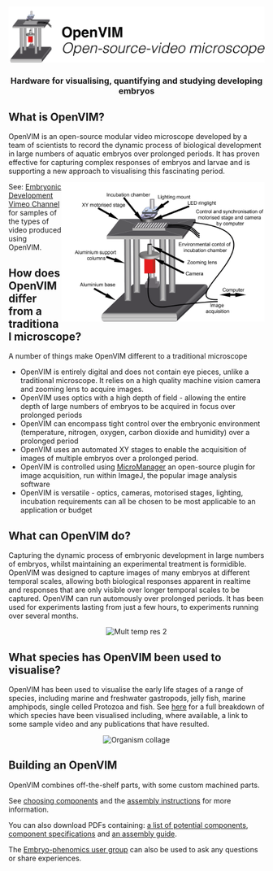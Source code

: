 <p align="center">
<img src="assets/OpenVIMLogo_v2.png" width="800"/>
<h3 align="center">Hardware for visualising, quantifying and studying developing embryos</h1>
</p>

## What is OpenVIM?
OpenVIM is an open-source modular video microscope developed by a team of scientists to record the dynamic process of biological development in large numbers of aquatic embryos over prolonged periods. It has proven effective for capturing complex responses of embryos and larvae and is supporting a new approach to visualising this fascinating period.

<img src="assets/OpenVIM_labelled.png" title = "OpenVIM Figure" align = "right" width="400">

See: [Embryonic Development Vimeo Channel](http://www.vimeo.com/channels/embryonicdevelopment) for samples of the types of video produced using OpenVIM.


## How does OpenVIM differ from a traditional microscope?
A number of things make OpenVIM different to a traditional microscope
 * OpenVIM is entirely digital and does not contain eye pieces, unlike a traditional microscope. It relies on a high quality machine vision camera and zooming lens to acquire images.
 * OpenVIM uses optics with a high depth of field - allowing the entire depth of large numbers of embryos to be acquired in focus over prolonged periods
 * OpenVIM can encompass tight control over the embryonic environment (temperature, nitrogen, oxygen, carbon dioxide and humidity) over a prolonged period
 * OpenVIM uses an automated XY stages to enable the acquisition of images of multiple embryos over a prolonged period.
 * OpenVIM is controlled using [MicroManager](http://www.micromanager.org) an open-source plugin for image acquisition, run within ImageJ, the popular image analysis software
 * OpenVIM is versatile - optics, cameras, motorised stages, lighting, incubation requirements can all be chosen to be most applicable to an application or budget


## What can OpenVIM do?
Capturing the dynamic process of embryonic development in large numbers of embryos, whilst maintaining an experimental treatment is formidible. OpenVIM was designed to capture images of many embryos at different temporal scales, allowing both biological responses apparent in realtime and responses that are only visible over longer temporal scales to be captured. OpenVIM can run automously over prolonged periods. It has been used for experiments lasting from just a few hours, to experiments running over several months.

<p align="center">
<img src="assets/radixDevelopment.gif" title= "Mult temp res 2" width = "500">


## What species has OpenVIM been used to visualise?

OpenVIM has been used to visualise the early life stages of a range of species, including marine and freshwater gastropods, jelly fish, marine amphipods, single celled Protozoa and fish. See [here](species.md) for a full breakdown of which species have been visualised including, where available, a link to some sample video and any publications that have resulted.

<p align="center">
<img src="assets/organismCollageVideo_photoshop.gif" title= "Organism collage" width = "500">
 
 
## Building an OpenVIM
OpenVIM combines off-the-shelf parts, with some custom machined parts. 

See [choosing components](parts.md) and the [assembly instructions](assembly.md) for more information. 

You can also download PDFs containing: [a list of potential components](assets/OpenVIM_components.pdf), [component specifications](assets/OpenVIM_ComponentSpecificationTable.pdf) and [an assembly guide](assets/assembly.pdf).

The [Embryo-phenomics user group](https://groups.google.com/forum/#!forum/embryo-phenomics) can also be used to ask any questions or share experiences.
